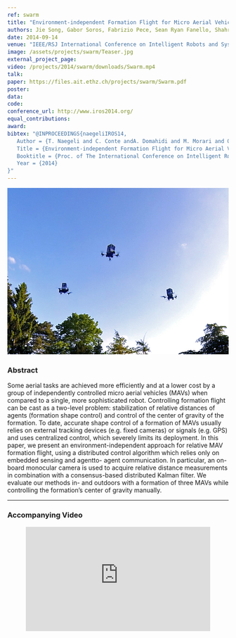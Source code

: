 ```yaml
---
ref: swarm
title: "Environment-independent Formation Flight for Micro Aerial Vehicles"
authors: Jie Song, Gabor Soros, Fabrizio Pece, Sean Ryan Fanello, Shahram Izadi, Cem Keskin, Otmar Hilliges
date: 2014-09-14
venue: "IEEE/RSJ International Conference on Intelligent Robots and Systems"
image: /assets/projects/swarm/Teaser.jpg
external_project_page: 
video: /projects/2014/swarm/downloads/Swarm.mp4
talk: 
paper: https://files.ait.ethz.ch/projects/swarm/Swarm.pdf
poster: 
data: 
code: 
conference_url: http://www.iros2014.org/
equal_contributions: 
award: 
bibtex: "@INPROCEEDINGS{naegeliIROS14,
   Author = {T. Naegeli and C. Conte andA. Domahidi and M. Morari and O. Hilliges},
   Title = {Environment-independent Formation Flight for Micro Aerial Vehicles.},
   Booktitle = {Proc. of The International Conference on Intelligent Robots and Systems (IROS)},
   Year = {2014}
}"
---
```


<img class="fullcol" src="/assets/projects/swarm/Teaser.jpg" alt="Teaser-Picture" />

<h3>Abstract</h3>
<p>Some aerial tasks are achieved more efficiently
and at a lower cost by a group of independently controlled
micro aerial vehicles (MAVs) when compared to a single, more
sophisticated robot. Controlling formation flight can be cast
as a two-level problem: stabilization of relative distances of
agents (formation shape control) and control of the center
of gravity of the formation. To date, accurate shape control
of a formation of MAVs usually relies on external tracking
devices (e.g. fixed cameras) or signals (e.g. GPS) and uses
centralized control, which severely limits its deployment. In
this paper, we present an environment-independent approach
for relative MAV formation flight, using a distributed control
algorithm which relies only on embedded sensing and agentto-
agent communication. In particular, an on-board monocular
camera is used to acquire relative distance measurements in
combination with a consensus-based distributed Kalman filter.
We evaluate our methods in- and outdoors with a formation of
three MAVs while controlling the formation’s center of gravity
manually.</p>

<hr />

 

<h3>Accompanying Video</h3>
<div class="video" align="center">
    <iframe width="420" height="237" src="https://www.youtube.com/embed/nQCJtmWfqNM?rel=0" frameborder="0" allowfullscreen></iframe>
</div>   